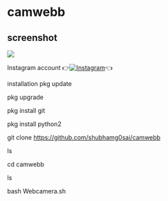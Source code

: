 # camwebb

## screenshot
![ ](https://raw.githubusercontent.com/shubhamg0sai/camwebb/master/.shubham/banners/Screenshot_20201005_064918.jpg)


Instagram account
👉[![Instagram  ](https://img.shields.io/badge/INSTAGRAM-FOLLOW-red?style=for-the-badge&logo=instagram)](https://www.instagram.com/shubhamg0sai)👈

installation
pkg update

pkg upgrade

pkg install git

pkg install python2

git clone https://github.com/shubhamg0sai/camwebb

ls

cd camwebb

ls

bash Webcamera.sh
